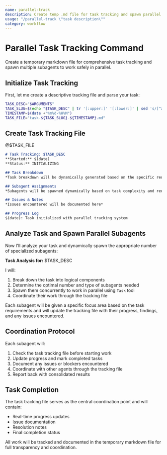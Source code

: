 ```yaml
---
name: parallel-track
description: Create temp .md file for task tracking and spawn parallel subagents
usage: "/parallel-track \"task description\""
category: workflow
---
```


# Parallel Task Tracking Command

Create a temporary markdown file for comprehensive task tracking and spawn multiple subagents to work safely in parallel.

## Initialize Task Tracking

First, let me create a descriptive tracking file and parse your task:

```bash
TASK_DESC="$ARGUMENTS"
TASK_SLUG=$(echo "$TASK_DESC" | tr '[:upper:]' '[:lower:]' | sed 's/[^a-z0-9]/-/g' | sed 's/--*/-/g' | sed 's/^-\|-$//g' | cut -c1-50)
TIMESTAMP=$(date +"%m%d-%H%M")
TASK_FILE="task-${TASK_SLUG}-${TIMESTAMP}.md"
```

## Create Task Tracking File

@$TASK_FILE
```markdown
# Task Tracking: $TASK_DESC
**Started:** $(date)
**Status:** INITIALIZING

## Task Breakdown
*Task breakdown will be dynamically generated based on the specific requirements*

## Subagent Assignments
*Subagents will be spawned dynamically based on task complexity and requirements*

## Issues & Notes
*Issues encountered will be documented here*

## Progress Log
$(date): Task initialized with parallel tracking system
```

## Analyze Task and Spawn Parallel Subagents

Now I'll analyze your task and dynamically spawn the appropriate number of specialized subagents:

**Task Analysis for:** $TASK_DESC

I will:
1. Break down the task into logical components
2. Determine the optimal number and type of subagents needed
3. Spawn them concurrently to work in parallel using `Task` tool
4. Coordinate their work through the tracking file

Each subagent will be given a specific focus area based on the task requirements and will update the tracking file with their progress, findings, and any issues encountered.

## Coordination Protocol

Each subagent will:
1. Check the task tracking file before starting work
2. Update progress and mark completed tasks
3. Document any issues or blockers encountered
4. Coordinate with other agents through the tracking file
5. Report back with consolidated results

## Task Completion

The task tracking file serves as the central coordination point and will contain:
- Real-time progress updates
- Issue documentation
- Resolution notes
- Final completion status

All work will be tracked and documented in the temporary markdown file for full transparency and coordination.
